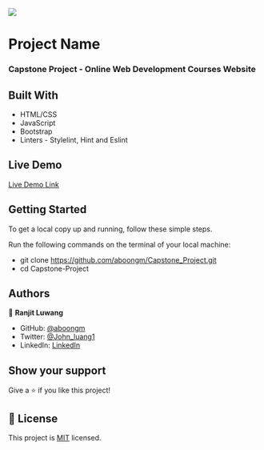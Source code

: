 ![](https://img.shields.io/badge/Microverse-blueviolet)

# Project Name

### Capstone Project - Online Web Development Courses Website

## Built With

- HTML/CSS
- JavaScript
- Bootstrap
- Linters - Stylelint, Hint and Eslint

## Live Demo

[Live Demo Link](https://aboongm.github.io/Capstone_Project/)

## Getting Started

To get a local copy up and running, follow these simple steps.

Run the following commands on the terminal of your local machine:

- git clone https://github.com/aboongm/Capstone_Project.git
- cd Capstone-Project

## Authors

👤 **Ranjit Luwang**

- GitHub: [@aboongm](https://github.com/aboongm)
- Twitter: [@John_luang1](https://twitter.com/John_luang1)
- LinkedIn: [LinkedIn](https://www.linkedin.com/in/mayengbam-ranjit-luwang-31962418/)

## Show your support

Give a ⭐️ if you like this project!

## 📝 License

This project is [MIT](./MIT.md) licensed.
